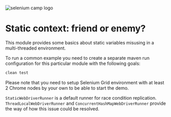 ![selenium camp logo](http://seleniumcamp.com/wp-content/themes/selenium/images/logo-color.svg "Selenium Camp 2016")
# Static context: friend or enemy?

This module provides some basics about static variables misusing in a multi-threaded environment.

To run a common example you need to create a separate maven run configuration for this particular module with the following goals:
```cmd
clean test
```
Please note that you need to setup Selenium Grid environment with at least 2 Chrome nodes by your own to be able to start the demo.

`StaticWebDriverRunner` is a default runner for race condition replication.
`ThreadLocalWebDriverRunner` and `ConcurrentHashMapWebDriverRunner` provide the way of how this issue could be resolved.
